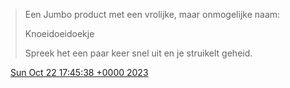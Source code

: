 > Een Jumbo product met een vrolijke, maar onmogelijke naam:  
>   
> Knoeidoeidoekje  
>   
> Spreek het een paar keer snel uit en je struikelt geheid\.

<img src="../../media/tweet.ico" width="12" /> [Sun Oct 22 17:45:38 +0000 2023](https://twitter.com/DromerDenker/status/1716148823674732803)